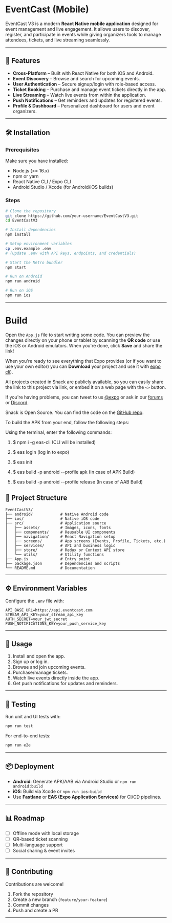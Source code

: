 # EventCast (Mobile)

EventCast V3 is a modern **React Native mobile application** designed for event management and live engagement. It allows users to discover, register, and participate in events while giving organizers tools to manage attendees, tickets, and live streaming seamlessly.

---

## 📱 Features
- **Cross-Platform** – Built with React Native for both iOS and Android.
- **Event Discovery** – Browse and search for upcoming events.
- **User Authentication** – Secure signup/login with role-based access.
- **Ticket Booking** – Purchase and manage event tickets directly in the app.
- **Live Streaming** – Watch live events from within the application.
- **Push Notifications** – Get reminders and updates for registered events.
- **Profile & Dashboard** – Personalized dashboard for users and event organizers.

---

## 🛠️ Installation

### Prerequisites
Make sure you have installed:
- Node.js (>= 16.x)
- npm or yarn
- React Native CLI / Expo CLI
- Android Studio / Xcode (for Android/iOS builds)

### Steps
```bash
# Clone the repository
git clone https://github.com/your-username/EventCastV3.git
cd EventCastV3

# Install dependencies
npm install

# Setup environment variables
cp .env.example .env
# (Update .env with API keys, endpoints, and credentials)

# Start the Metro bundler
npm start

# Run on Android
npm run android

# Run on iOS
npm run ios
```

---
# Build

Open the `App.js` file to start writing some code. You can preview the changes directly on your phone or tablet by scanning the **QR code** or use the iOS or Android emulators. When you're done, click **Save** and share the link!

When you're ready to see everything that Expo provides (or if you want to use your own editor) you can **Download** your project and use it with [expo cli](https://docs.expo.dev/get-started/installation/#expo-cli)).

All projects created in Snack are publicly available, so you can easily share the link to this project via link, or embed it on a web page with the `<>` button.

If you're having problems, you can tweet to us [@expo](https://twitter.com/expo) or ask in our [forums](https://forums.expo.dev/c/expo-dev-tools/61) or [Discord](https://chat.expo.dev/).

Snack is Open Source. You can find the code on the [GitHub repo](https://github.com/expo/snack).


To build the APK from your end, follow the following steps:

 Using the terminal, enter the following commands:
 
 1. $ npm i -g eas-cli (CLI will be installed)

2.  $ eas login (log in to expo)

3.  $ eas init

4.  $ eas build -p android --profile apk (In case of APK Build)


5.  $ eas build -p android --profile release (In case of AAB Build)




## 📂 Project Structure
```
EventCastV3/
├── android/            # Native Android code
├── ios/                # Native iOS code
├── src/                # Application source
│   ├── assets/         # Images, icons, fonts
│   ├── components/     # Reusable UI components
│   ├── navigation/     # React Navigation setup
│   ├── screens/        # App screens (Events, Profile, Tickets, etc.)
│   ├── services/       # API and business logic
│   ├── store/          # Redux or Context API store
│   └── utils/          # Utility functions
├── App.js              # Entry point
├── package.json        # Dependencies and scripts
└── README.md           # Documentation
```

---

## ⚙️ Environment Variables
Configure the `.env` file with:
```
API_BASE_URL=https://api.eventcast.com
STREAM_API_KEY=your_stream_api_key
AUTH_SECRET=your_jwt_secret
PUSH_NOTIFICATIONS_KEY=your_push_service_key
```

---

## 📖 Usage
1. Install and open the app.
2. Sign up or log in.
3. Browse and join upcoming events.
4. Purchase/manage tickets.
5. Watch live events directly inside the app.
6. Get push notifications for updates and reminders.

---

## 🧪 Testing
Run unit and UI tests with:
```bash
npm run test
```

For end-to-end tests:
```bash
npm run e2e
```

---

## 📦 Deployment
- **Android**: Generate APK/AAB via Android Studio or `npm run android:build`
- **iOS**: Build via Xcode or `npm run ios:build`
- Use **Fastlane** or **EAS (Expo Application Services)** for CI/CD pipelines.

---

## 📊 Roadmap
- [ ] Offline mode with local storage
- [ ] QR-based ticket scanning
- [ ] Multi-language support
- [ ] Social sharing & event invites

---

## 🤝 Contributing
Contributions are welcome!
1. Fork the repository
2. Create a new branch (`feature/your-feature`)
3. Commit changes
4. Push and create a PR

---
